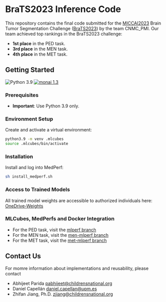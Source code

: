 # BraTS2023 Inference Code

This repository contains the final code submitted for the [MICCAI2023](https://conferences.miccai.org/2023) Brain Tumor Segmentation Challenge ([BraTS2023](https://www.synapse.org/#!Synapse:syn51156910/wiki/621282)) by the team CNMC_PMI.
Our team achieved top rankings in the BraTS2023 challenge:
- **1st place** in the PED task.
- **3rd place** in the MEN task.
- **4th place** in the MET task.

## Getting Started
![Python 3.9](https://img.shields.io/badge/python-3.9-green.svg)
[![monai 1.3](https://img.shields.io/badge/monai-1.3-cyan.svg)](https://monai.io/)

### Prerequisites
- **Important**: Use Python 3.9 only.
### Environment Setup
Create and activate a virtual environment:
```bash
python3.9 -m venv .mlcubes
source .mlcubes/bin/activate
```
### Installation
Install and log into MedPerf:
```bash
sh install_medperf.sh
```
### Access to Trained Models
All trained model weights are accessible to authorized individuals here: [OneDrive-Weights](https://cnmc-my.sharepoint.com/:f:/g/personal/pabhijeet_childrensnational_org/EmMNukOtj3REgw5EM4AWjnABX_IPNtO2myg6LSdtAmUySw?e=SuWRtc)

### MLCubes, MedPerfs and Docker Integration
- For the PED task, visit the [mlperf branch](https://github.com/Precision-Medical-Imaging-Group/BraTS2023-inferCode/tree/mlperf)
- For the MEN task, visit the [men-mlperf branch](https://github.com/Precision-Medical-Imaging-Group/BraTS2023-inferCode/tree/men-mlperf)
- For the MET task, visit the [met-mlperf branch](https://github.com/Precision-Medical-Imaging-Group/BraTS2023-inferCode/tree/met-mlperf)

## Contact Us

For momre information about implementations and reusability, please contact 
- Abhijeet Parida [pabhijeet@childrensnational.org](mailto:pabhijeet@childrensnational.org)
- Daniel Capell&aacute;n [daniel.capellan@upm.es](mailto:daniel.capellan@upm.es)
- Zhifan Jiang, Ph.D. [zjiang@childrensnational.org](mailto:zjiang@childrensnational.org)
